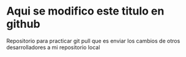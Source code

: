 # Aqui se modifico este titulo en github
Repositorio para practicar git pull que es enviar los cambios de otros desarrolladores a mi repositorio local
